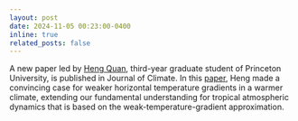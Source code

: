 ```yaml
---
layout: post
date: 2024-11-05 00:23:00-0400
inline: true
related_posts: false
---
```


A new paper led by <a href="https://heng-quan.github.io/">Heng Quan</a>, third-year graduate student of Princeton University, is published in Journal of Climate. In this <a href="https://journals.ametsoc.org/view/journals/atsc/aop/JAS-D-24-0140.1/JAS-D-24-0140.1.xml">paper</a>, Heng made a convincing case for weaker horizontal temperature gradients in a warmer climate, extending our fundamental understanding for tropical atmospheric dynamics that is based on the weak-temperature-gradient approximation.